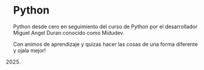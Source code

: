 # Python
 Python desde cero en seguimiento del curso de Python por el desarrollador Miguel Angel Duran conocido como Midudev.

Con animos de aprendizaje y quizas hacer las cosas de una forma diferente y ojala mejor!

2025.
